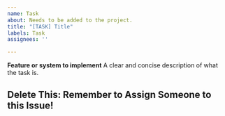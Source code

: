 ```yaml
---
name: Task
about: Needs to be added to the project.
title: "[TASK] Title"
labels: Task
assignees: ''

---
```


**Feature or system to implement**
A clear and concise description of what the task is.

## Delete This: Remember to Assign Someone to this Issue!
